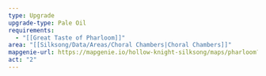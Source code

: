 ```yaml
---
type: Upgrade
upgrade-type: Pale Oil
requirements:
  - "[[Great Taste of Pharloom]]"
area: "[[Silksong/Data/Areas/Choral Chambers|Choral Chambers]]"
mapgenie-url: https://mapgenie.io/hollow-knight-silksong/maps/pharloom?locationIds=479233
act: "2"
---
```

